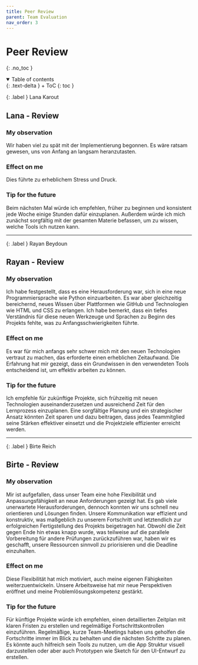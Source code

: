 ```yaml
---
title: Peer Review
parent: Team Evaluation
nav_order: 3
---
```


# Peer Review
{: .no_toc }

<details open markdown="block">

  <summary>Table of contents</summary>
  {: .text-delta }
  + ToC
  {: toc }
</details>

{: .label }
Lana Karout

## Lana - Review

### My observation

Wir haben viel zu spät mit der Implementierung begonnen. Es wäre ratsam gewesen, uns von Anfang an langsam heranzutasten.

### Effect on me

Dies führte zu erheblichem Stress und Druck.

### Tip for the future

Beim nächsten Mal würde ich empfehlen, früher zu beginnen und konsistent jede Woche einige Stunden dafür einzuplanen. Außerdem würde ich mich zunächst sorgfältig mit der gesamten Materie befassen, um zu wissen, welche Tools ich nutzen kann.

---

{: .label }
Rayan Beydoun

## Rayan - Review

### My observation

Ich habe festgestellt, dass es eine Herausforderung war, sich in eine neue Programmiersprache wie Python einzuarbeiten. Es war aber gleichzeitig bereichernd, neues Wissen über Plattformen wie GitHub und Technologien wie HTML und CSS zu erlangen. Ich habe bemerkt, dass ein tiefes Verständnis für diese neuen Werkzeuge und Sprachen zu Beginn des Projekts fehlte, was zu Anfangsschwierigkeiten führte.

### Effect on me

Es war für mich anfangs sehr schwer mich mit den neuen Technologien vertraut zu machen, das erforderte einen erheblichen Zeitaufwand. Die Erfahrung hat mir gezeigt, dass ein Grundwissen in den verwendeten Tools entscheidend ist, um effektiv arbeiten zu können.

### Tip for the future

Ich empfehle für zukünftige Projekte, sich frühzeitig mit neuen Technologien auseinanderzusetzen und ausreichend Zeit für den Lernprozess einzuplanen. Eine sorgfältige Planung und ein strategischer Ansatz könnten Zeit sparen und dazu beitragen, dass jedes Teammitglied seine Stärken effektiver einsetzt und die Projektziele effizienter erreicht werden.

---

{: .label }
Birte Reich

## Birte - Review

### My observation

Mir ist aufgefallen, dass unser Team eine hohe Flexibilität und Anpassungsfähigkeit an neue Anforderungen gezeigt hat. Es gab viele unerwartete Herausforderungen, dennoch konnten wir uns schnell neu orientieren und Lösungen finden. Unsere Kommunikation war effizient und konstruktiv, was maßgeblich zu unserem Fortschritt und letztendlich zur erfolgreichen Fertigstellung des Projekts beigetragen hat. Obwohl die Zeit gegen Ende hin etwas knapp wurde, was teilweise auf die parallele Vorbereitung für andere Prüfungen zurückzuführen war, haben wir es geschafft, unsere Ressourcen sinnvoll zu priorisieren und die Deadline einzuhalten.

### Effect on me

Diese Flexibilität hat mich motiviert, auch meine eigenen Fähigkeiten weiterzuentwickeln. Unsere Arbeitsweise hat mir neue Perspektiven eröffnet und meine Problemlösungskompetenz gestärkt.

### Tip for the future

Für künftige Projekte würde ich empfehlen, einen detaillierten Zeitplan mit klaren Fristen zu erstellen und regelmäßige Fortschrittskontrollen einzuführen. Regelmäßige, kurze Team-Meetings haben uns geholfen die Fortschritte immer im Blick zu behalten und die nächsten Schritte zu planen. Es könnte auch hilfreich sein Tools zu nutzen, um die App Struktur visuell darzustellen oder aber auch Prototypen wie Sketch für den UI-Entwurf zu erstellen.
